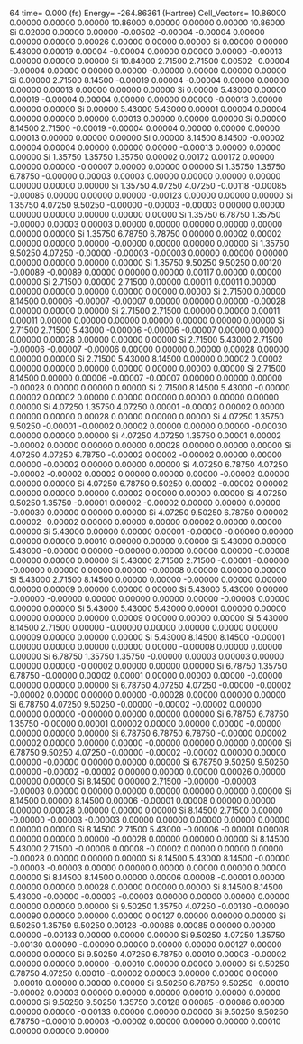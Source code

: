 64 
   time=    0.000 (fs)  Energy= -264.86361 (Hartree) Cell_Vectors= 10.86000  0.00000  0.00000  0.00000 10.86000  0.00000  0.00000  0.00000 10.86000 
  Si    0.02000  0.00000  0.00000  -0.00502 -0.00004 -0.00004  0.00000  0.00000  0.00000   0.00026  0.00000  0.00000  0.00000
  Si    0.00000  0.00000  5.43000   0.00019  0.00004 -0.00004  0.00000  0.00000  0.00000  -0.00013  0.00000  0.00000  0.00000
  Si   10.84000  2.71500  2.71500   0.00502 -0.00004 -0.00004  0.00000  0.00000  0.00000  -0.00000  0.00000  0.00000  0.00000
  Si    0.00000  2.71500  8.14500  -0.00019  0.00004 -0.00004  0.00000  0.00000  0.00000   0.00013  0.00000  0.00000  0.00000
  Si    0.00000  5.43000  0.00000   0.00019 -0.00004  0.00004  0.00000  0.00000  0.00000  -0.00013  0.00000  0.00000  0.00000
  Si    0.00000  5.43000  5.43000   0.00001  0.00004  0.00004  0.00000  0.00000  0.00000   0.00013  0.00000  0.00000  0.00000
  Si    0.00000  8.14500  2.71500  -0.00019 -0.00004  0.00004  0.00000  0.00000  0.00000   0.00013  0.00000  0.00000  0.00000
  Si    0.00000  8.14500  8.14500  -0.00002  0.00004  0.00004  0.00000  0.00000  0.00000  -0.00013  0.00000  0.00000  0.00000
  Si    1.35750  1.35750  1.35750   0.00002  0.00172  0.00172  0.00000  0.00000  0.00000  -0.00007  0.00000  0.00000  0.00000
  Si    1.35750  1.35750  6.78750  -0.00000  0.00003  0.00003  0.00000  0.00000  0.00000   0.00000  0.00000  0.00000  0.00000
  Si    1.35750  4.07250  4.07250  -0.00118 -0.00085 -0.00085  0.00000  0.00000  0.00000  -0.00123  0.00000  0.00000  0.00000
  Si    1.35750  4.07250  9.50250  -0.00000 -0.00003 -0.00003  0.00000  0.00000  0.00000   0.00000  0.00000  0.00000  0.00000
  Si    1.35750  6.78750  1.35750  -0.00000  0.00003  0.00003  0.00000  0.00000  0.00000   0.00000  0.00000  0.00000  0.00000
  Si    1.35750  6.78750  6.78750   0.00000  0.00002  0.00002  0.00000  0.00000  0.00000  -0.00000  0.00000  0.00000  0.00000
  Si    1.35750  9.50250  4.07250  -0.00000 -0.00003 -0.00003  0.00000  0.00000  0.00000   0.00000  0.00000  0.00000  0.00000
  Si    1.35750  9.50250  9.50250   0.00120 -0.00089 -0.00089  0.00000  0.00000  0.00000   0.00117  0.00000  0.00000  0.00000
  Si    2.71500  0.00000  2.71500   0.00000  0.00011  0.00011  0.00000  0.00000  0.00000   0.00000  0.00000  0.00000  0.00000
  Si    2.71500  0.00000  8.14500   0.00006 -0.00007 -0.00007  0.00000  0.00000  0.00000  -0.00028  0.00000  0.00000  0.00000
  Si    2.71500  2.71500  0.00000   0.00000  0.00011  0.00011  0.00000  0.00000  0.00000   0.00000  0.00000  0.00000  0.00000
  Si    2.71500  2.71500  5.43000  -0.00006 -0.00006 -0.00007  0.00000  0.00000  0.00000   0.00028  0.00000  0.00000  0.00000
  Si    2.71500  5.43000  2.71500  -0.00006 -0.00007 -0.00006  0.00000  0.00000  0.00000   0.00028  0.00000  0.00000  0.00000
  Si    2.71500  5.43000  8.14500   0.00000  0.00002  0.00002  0.00000  0.00000  0.00000   0.00000  0.00000  0.00000  0.00000
  Si    2.71500  8.14500  0.00000   0.00006 -0.00007 -0.00007  0.00000  0.00000  0.00000  -0.00028  0.00000  0.00000  0.00000
  Si    2.71500  8.14500  5.43000  -0.00000  0.00002  0.00002  0.00000  0.00000  0.00000   0.00000  0.00000  0.00000  0.00000
  Si    4.07250  1.35750  4.07250   0.00001 -0.00002  0.00002  0.00000  0.00000  0.00000   0.00028  0.00000  0.00000  0.00000
  Si    4.07250  1.35750  9.50250  -0.00001 -0.00002  0.00002  0.00000  0.00000  0.00000  -0.00030  0.00000  0.00000  0.00000
  Si    4.07250  4.07250  1.35750   0.00001  0.00002 -0.00002  0.00000  0.00000  0.00000   0.00028  0.00000  0.00000  0.00000
  Si    4.07250  4.07250  6.78750  -0.00002  0.00002 -0.00002  0.00000  0.00000  0.00000  -0.00002  0.00000  0.00000  0.00000
  Si    4.07250  6.78750  4.07250  -0.00002 -0.00002  0.00002  0.00000  0.00000  0.00000  -0.00002  0.00000  0.00000  0.00000
  Si    4.07250  6.78750  9.50250   0.00002 -0.00002  0.00002  0.00000  0.00000  0.00000   0.00002  0.00000  0.00000  0.00000
  Si    4.07250  9.50250  1.35750  -0.00001  0.00002 -0.00002  0.00000  0.00000  0.00000  -0.00030  0.00000  0.00000  0.00000
  Si    4.07250  9.50250  6.78750   0.00002  0.00002 -0.00002  0.00000  0.00000  0.00000   0.00002  0.00000  0.00000  0.00000
  Si    5.43000  0.00000  0.00000   0.00001 -0.00000 -0.00000  0.00000  0.00000  0.00000   0.00010  0.00000  0.00000  0.00000
  Si    5.43000  0.00000  5.43000  -0.00000  0.00000 -0.00000  0.00000  0.00000  0.00000  -0.00008  0.00000  0.00000  0.00000
  Si    5.43000  2.71500  2.71500  -0.00001 -0.00000 -0.00000  0.00000  0.00000  0.00000  -0.00008  0.00000  0.00000  0.00000
  Si    5.43000  2.71500  8.14500   0.00000  0.00000 -0.00000  0.00000  0.00000  0.00000   0.00009  0.00000  0.00000  0.00000
  Si    5.43000  5.43000  0.00000  -0.00000 -0.00000  0.00000  0.00000  0.00000  0.00000  -0.00008  0.00000  0.00000  0.00000
  Si    5.43000  5.43000  5.43000   0.00001  0.00000  0.00000  0.00000  0.00000  0.00000   0.00009  0.00000  0.00000  0.00000
  Si    5.43000  8.14500  2.71500   0.00000 -0.00000  0.00000  0.00000  0.00000  0.00000   0.00009  0.00000  0.00000  0.00000
  Si    5.43000  8.14500  8.14500  -0.00001  0.00000  0.00000  0.00000  0.00000  0.00000  -0.00008  0.00000  0.00000  0.00000
  Si    6.78750  1.35750  1.35750  -0.00000  0.00003  0.00003  0.00000  0.00000  0.00000  -0.00002  0.00000  0.00000  0.00000
  Si    6.78750  1.35750  6.78750  -0.00000  0.00002  0.00001  0.00000  0.00000  0.00000  -0.00000  0.00000  0.00000  0.00000
  Si    6.78750  4.07250  4.07250  -0.00000 -0.00002 -0.00002  0.00000  0.00000  0.00000  -0.00028  0.00000  0.00000  0.00000
  Si    6.78750  4.07250  9.50250  -0.00000 -0.00002 -0.00002  0.00000  0.00000  0.00000  -0.00000  0.00000  0.00000  0.00000
  Si    6.78750  6.78750  1.35750  -0.00000  0.00001  0.00002  0.00000  0.00000  0.00000  -0.00000  0.00000  0.00000  0.00000
  Si    6.78750  6.78750  6.78750  -0.00000  0.00002  0.00002  0.00000  0.00000  0.00000  -0.00000  0.00000  0.00000  0.00000
  Si    6.78750  9.50250  4.07250  -0.00000 -0.00002 -0.00002  0.00000  0.00000  0.00000  -0.00000  0.00000  0.00000  0.00000
  Si    6.78750  9.50250  9.50250   0.00000 -0.00002 -0.00002  0.00000  0.00000  0.00000   0.00026  0.00000  0.00000  0.00000
  Si    8.14500  0.00000  2.71500  -0.00000 -0.00003 -0.00003  0.00000  0.00000  0.00000   0.00000  0.00000  0.00000  0.00000
  Si    8.14500  0.00000  8.14500   0.00006 -0.00001  0.00008  0.00000  0.00000  0.00000   0.00028  0.00000  0.00000  0.00000
  Si    8.14500  2.71500  0.00000  -0.00000 -0.00003 -0.00003  0.00000  0.00000  0.00000   0.00000  0.00000  0.00000  0.00000
  Si    8.14500  2.71500  5.43000  -0.00006 -0.00001  0.00008  0.00000  0.00000  0.00000  -0.00028  0.00000  0.00000  0.00000
  Si    8.14500  5.43000  2.71500  -0.00006  0.00008 -0.00002  0.00000  0.00000  0.00000  -0.00028  0.00000  0.00000  0.00000
  Si    8.14500  5.43000  8.14500  -0.00000 -0.00003 -0.00003  0.00000  0.00000  0.00000   0.00000  0.00000  0.00000  0.00000
  Si    8.14500  8.14500  0.00000   0.00006  0.00008 -0.00001  0.00000  0.00000  0.00000   0.00028  0.00000  0.00000  0.00000
  Si    8.14500  8.14500  5.43000  -0.00000 -0.00003 -0.00003  0.00000  0.00000  0.00000   0.00000  0.00000  0.00000  0.00000
  Si    9.50250  1.35750  4.07250  -0.00130 -0.00090  0.00090  0.00000  0.00000  0.00000   0.00127  0.00000  0.00000  0.00000
  Si    9.50250  1.35750  9.50250   0.00128 -0.00086  0.00085  0.00000  0.00000  0.00000  -0.00133  0.00000  0.00000  0.00000
  Si    9.50250  4.07250  1.35750  -0.00130  0.00090 -0.00090  0.00000  0.00000  0.00000   0.00127  0.00000  0.00000  0.00000
  Si    9.50250  4.07250  6.78750   0.00010  0.00003 -0.00002  0.00000  0.00000  0.00000  -0.00010  0.00000  0.00000  0.00000
  Si    9.50250  6.78750  4.07250   0.00010 -0.00002  0.00003  0.00000  0.00000  0.00000  -0.00010  0.00000  0.00000  0.00000
  Si    9.50250  6.78750  9.50250  -0.00010 -0.00002  0.00003  0.00000  0.00000  0.00000   0.00010  0.00000  0.00000  0.00000
  Si    9.50250  9.50250  1.35750   0.00128  0.00085 -0.00086  0.00000  0.00000  0.00000  -0.00133  0.00000  0.00000  0.00000
  Si    9.50250  9.50250  6.78750  -0.00010  0.00003 -0.00002  0.00000  0.00000  0.00000   0.00010  0.00000  0.00000  0.00000
